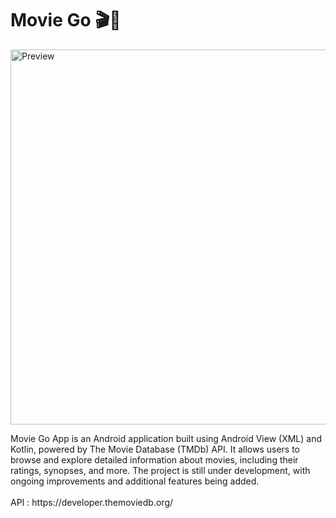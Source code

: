<h1>Movie Go 🎬🍿</h1>

<img src="assets/banner.png" alt="Preview" width="600"/>

<p>Movie Go App is an Android application built using Android View (XML) and Kotlin, powered by The Movie Database (TMDb) API. It allows users to browse and explore detailed information about movies, including their ratings, synopses, and more. The project is still under development, with ongoing improvements and additional features being added.
  <br><br>API : https://developer.themoviedb.org/
</p>
